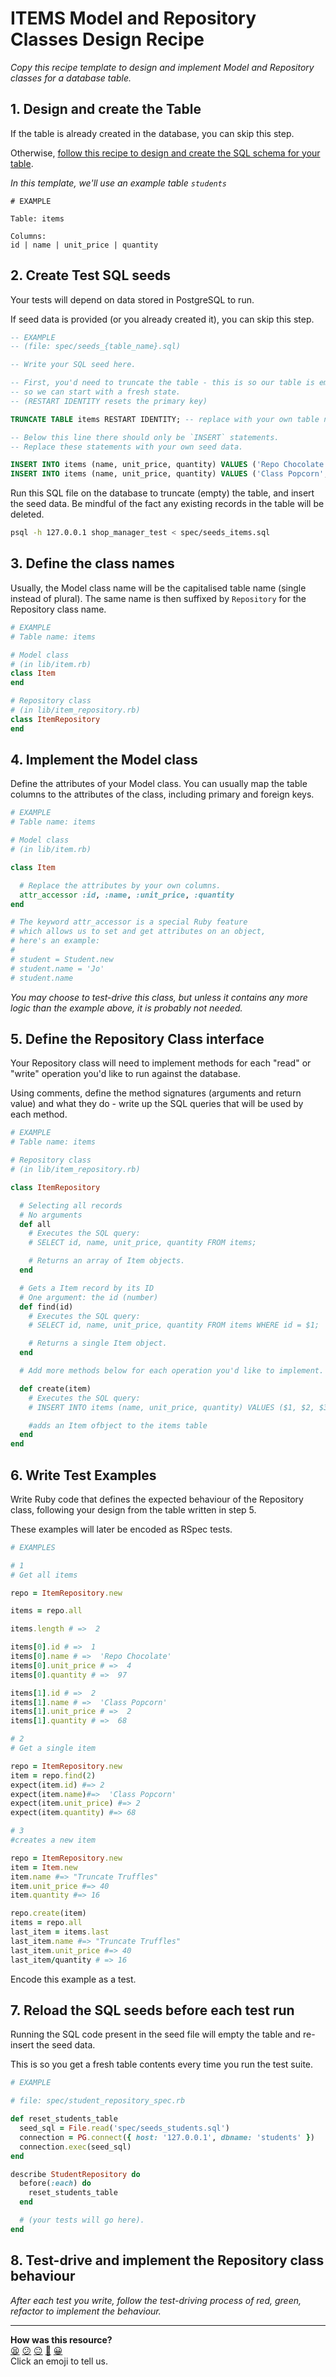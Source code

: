 # ITEMS Model and Repository Classes Design Recipe

_Copy this recipe template to design and implement Model and Repository classes for a database table._

## 1. Design and create the Table

If the table is already created in the database, you can skip this step.

Otherwise, [follow this recipe to design and create the SQL schema for your table](./single_table_design_recipe_template.md).

*In this template, we'll use an example table `students`*

```
# EXAMPLE

Table: items

Columns:
id | name | unit_price | quantity
```

## 2. Create Test SQL seeds

Your tests will depend on data stored in PostgreSQL to run.

If seed data is provided (or you already created it), you can skip this step.

```sql
-- EXAMPLE
-- (file: spec/seeds_{table_name}.sql)

-- Write your SQL seed here. 

-- First, you'd need to truncate the table - this is so our table is emptied between each test run,
-- so we can start with a fresh state.
-- (RESTART IDENTITY resets the primary key)

TRUNCATE TABLE items RESTART IDENTITY; -- replace with your own table name.

-- Below this line there should only be `INSERT` statements.
-- Replace these statements with your own seed data.

INSERT INTO items (name, unit_price, quantity) VALUES ('Repo Chocolate', 4, 97);
INSERT INTO items (name, unit_price, quantity) VALUES ('Class Popcorn', 2, 68);
```

Run this SQL file on the database to truncate (empty) the table, and insert the seed data. Be mindful of the fact any existing records in the table will be deleted.

```bash
psql -h 127.0.0.1 shop_manager_test < spec/seeds_items.sql
```

## 3. Define the class names

Usually, the Model class name will be the capitalised table name (single instead of plural). The same name is then suffixed by `Repository` for the Repository class name.

```ruby
# EXAMPLE
# Table name: items

# Model class
# (in lib/item.rb)
class Item
end

# Repository class
# (in lib/item_repository.rb)
class ItemRepository
end
```

## 4. Implement the Model class

Define the attributes of your Model class. You can usually map the table columns to the attributes of the class, including primary and foreign keys.

```ruby
# EXAMPLE
# Table name: items

# Model class
# (in lib/item.rb)

class Item

  # Replace the attributes by your own columns.
  attr_accessor :id, :name, :unit_price, :quantity
end

# The keyword attr_accessor is a special Ruby feature
# which allows us to set and get attributes on an object,
# here's an example:
#
# student = Student.new
# student.name = 'Jo'
# student.name
```

*You may choose to test-drive this class, but unless it contains any more logic than the example above, it is probably not needed.*

## 5. Define the Repository Class interface

Your Repository class will need to implement methods for each "read" or "write" operation you'd like to run against the database.

Using comments, define the method signatures (arguments and return value) and what they do - write up the SQL queries that will be used by each method.

```ruby
# EXAMPLE
# Table name: items

# Repository class
# (in lib/item_repository.rb)

class ItemRepository

  # Selecting all records
  # No arguments
  def all
    # Executes the SQL query:
    # SELECT id, name, unit_price, quantity FROM items;

    # Returns an array of Item objects.
  end

  # Gets a Item record by its ID
  # One argument: the id (number)
  def find(id)
    # Executes the SQL query:
    # SELECT id, name, unit_price, quantity FROM items WHERE id = $1;

    # Returns a single Item object.
  end

  # Add more methods below for each operation you'd like to implement.

  def create(item)
    # Executes the SQL query:
    # INSERT INTO items (name, unit_price, quantity) VALUES ($1, $2, $3)

    #adds an Item ofbject to the items table
  end
end
```

## 6. Write Test Examples

Write Ruby code that defines the expected behaviour of the Repository class, following your design from the table written in step 5.

These examples will later be encoded as RSpec tests.

```ruby
# EXAMPLES

# 1
# Get all items

repo = ItemRepository.new

items = repo.all

items.length # =>  2

items[0].id # =>  1
items[0].name # =>  'Repo Chocolate'
items[0].unit_price # =>  4
items[0].quantity # =>  97

items[1].id # =>  2
items[1].name # =>  'Class Popcorn'
items[1].unit_price # =>  2
items[1].quantity # =>  68

# 2
# Get a single item

repo = ItemRepository.new
item = repo.find(2)
expect(item.id) #=> 2
expect(item.name)#=>  'Class Popcorn'
expect(item.unit_price) #=> 2
expect(item.quantity) #=> 68

# 3
#creates a new item

repo = ItemRepository.new
item = Item.new
item.name #=> "Truncate Truffles"
item.unit_price #=> 40
item.quantity #=> 16

repo.create(item)
items = repo.all
last_item = items.last
last_item.name #=> "Truncate Truffles"
last_item.unit_price #=> 40
last_item/quantity # => 16
```

Encode this example as a test.

## 7. Reload the SQL seeds before each test run

Running the SQL code present in the seed file will empty the table and re-insert the seed data.

This is so you get a fresh table contents every time you run the test suite.

```ruby
# EXAMPLE

# file: spec/student_repository_spec.rb

def reset_students_table
  seed_sql = File.read('spec/seeds_students.sql')
  connection = PG.connect({ host: '127.0.0.1', dbname: 'students' })
  connection.exec(seed_sql)
end

describe StudentRepository do
  before(:each) do 
    reset_students_table
  end

  # (your tests will go here).
end
```

## 8. Test-drive and implement the Repository class behaviour

_After each test you write, follow the test-driving process of red, green, refactor to implement the behaviour._

<!-- BEGIN GENERATED SECTION DO NOT EDIT -->

---

**How was this resource?**  
[😫](https://airtable.com/shrUJ3t7KLMqVRFKR?prefill_Repository=makersacademy%2Fdatabases&prefill_File=resources%2Frepository_class_recipe_template.md&prefill_Sentiment=😫) [😕](https://airtable.com/shrUJ3t7KLMqVRFKR?prefill_Repository=makersacademy%2Fdatabases&prefill_File=resources%2Frepository_class_recipe_template.md&prefill_Sentiment=😕) [😐](https://airtable.com/shrUJ3t7KLMqVRFKR?prefill_Repository=makersacademy%2Fdatabases&prefill_File=resources%2Frepository_class_recipe_template.md&prefill_Sentiment=😐) [🙂](https://airtable.com/shrUJ3t7KLMqVRFKR?prefill_Repository=makersacademy%2Fdatabases&prefill_File=resources%2Frepository_class_recipe_template.md&prefill_Sentiment=🙂) [😀](https://airtable.com/shrUJ3t7KLMqVRFKR?prefill_Repository=makersacademy%2Fdatabases&prefill_File=resources%2Frepository_class_recipe_template.md&prefill_Sentiment=😀)  
Click an emoji to tell us.

<!-- END GENERATED SECTION DO NOT EDIT -->